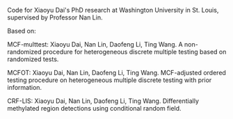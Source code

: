 Code for Xiaoyu Dai's PhD research at Washington University in St. Louis, supervised by Professor Nan Lin.

Based on:

MCF-multtest: 
Xiaoyu Dai, Nan Lin, Daofeng Li, Ting Wang. A non-randomized procedure for heterogeneous discrete multiple testing based on randomized tests.

MCFOT:
Xiaoyu Dai, Nan Lin, Daofeng Li, Ting Wang. MCF-adjusted ordered testing procedure on heterogeneous multiple discrete testing with prior information.

CRF-LIS:
Xiaoyu Dai, Nan Lin, Daofeng Li, Ting Wang. Differentially methylated region detections using conditional random field.
